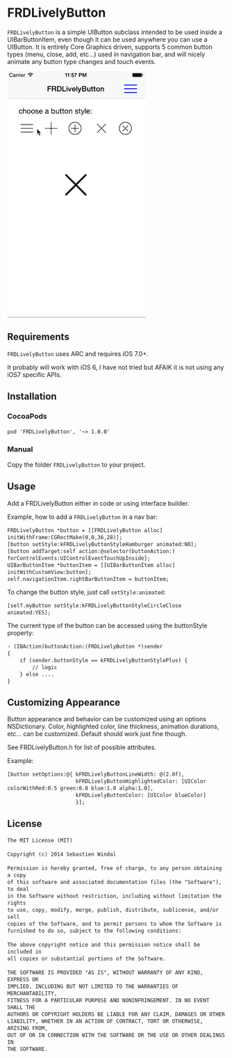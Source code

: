 # FRDLivelyButton

`FRDLivelyButton` is a simple UIButton subclass intended to be used inside a UIBarButtonItem,
even though it can be used anywhere you can use a UIButton. 
It is entirely Core Graphics driven, supports 5 common button types (menu, close, add, etc...)
used in navigation bar, and will nicely animate any button type changes and touch events.

![demo](images/screenshot.gif)

## Requirements

`FRDLivelyButton` uses ARC and requires iOS 7.0+.

It probably will work with iOS 6, I have not tried but AFAIK it is not using any iOS7 specific APIs.

## Installation

### CocoaPods

`pod 'FRDLivelyButton', '~> 1.0.0'`

### Manual

Copy the folder `FRDLivelyButton` to your project.

## Usage

Add a FRDLivelyButton either in code or using interface builder.

Example, how to add a ```FRDLivelyButton``` in a nav bar:

```
FRDLivelyButton *button = [[FRDLivelyButton alloc] initWithFrame:CGRectMake(0,0,36,28)];
[button setStyle:kFRDLivelyButtonStyleHamburger animated:NO];
[button addTarget:self action:@selector(buttonAction:) forControlEvents:UIControlEventTouchUpInside];
UIBarButtonItem *buttonItem = [[UIBarButtonItem alloc] initWithCustomView:button];
self.navigationItem.rightBarButtonItem = buttonItem;
```

To change the button style, just call ```setStyle:animated```:

```
[self.myButton setStyle:kFRDLivelyButtonStyleCircleClose animated:YES];
```

The current type of the button can be accessed using the buttonStyle property:

```
- (IBAction)buttonAction:(FRDLivelyButton *)sender
{
    if (sender.buttonStyle == kFRDLivelyButtonStylePlus) {
    	// logic
    } else ....
}
```


## Customizing Appearance

Button appearance and behavior can be customized using an options NSDictionary. Color, highlighted color, line thickness, animation 
durations, etc... can be customized. Default should work just fine though.

See FRDLivelyButton.h for list of possible attributes.

Example:

```
[button setOptions:@{ kFRDLivelyButtonLineWidth: @(2.0f),
                      kFRDLivelyButtonHighlightedColor: [UIColor colorWithRed:0.5 green:0.8 blue:1.0 alpha:1.0],
                      kFRDLivelyButtonColor: [UIColor blueColor]
                      }];
```


## License

    The MIT License (MIT)

    Copyright (c) 2014 Sebastien Windal

    Permission is hereby granted, free of charge, to any person obtaining a copy
    of this software and associated documentation files (the "Software"), to deal
    in the Software without restriction, including without limitation the rights
    to use, copy, modify, merge, publish, distribute, sublicense, and/or sell
    copies of the Software, and to permit persons to whom the Software is
    furnished to do so, subject to the following conditions:

    The above copyright notice and this permission notice shall be included in
    all copies or substantial portions of the Software.

    THE SOFTWARE IS PROVIDED "AS IS", WITHOUT WARRANTY OF ANY KIND, EXPRESS OR
    IMPLIED, INCLUDING BUT NOT LIMITED TO THE WARRANTIES OF MERCHANTABILITY,
    FITNESS FOR A PARTICULAR PURPOSE AND NONINFRINGEMENT. IN NO EVENT SHALL THE
    AUTHORS OR COPYRIGHT HOLDERS BE LIABLE FOR ANY CLAIM, DAMAGES OR OTHER
    LIABILITY, WHETHER IN AN ACTION OF CONTRACT, TORT OR OTHERWISE, ARISING FROM,
    OUT OF OR IN CONNECTION WITH THE SOFTWARE OR THE USE OR OTHER DEALINGS IN
    THE SOFTWARE.


